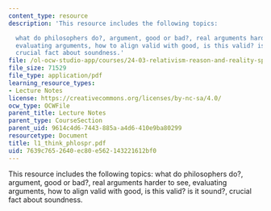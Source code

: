 ```yaml
---
content_type: resource
description: 'This resource includes the following topics:

  what do philosophers do?, argument, good or bad?, real arguments harder to see,
  evaluating arguments, how to align valid with good, is this valid? is it sound?,
  crucial fact about soundness.'
file: /ol-ocw-studio-app/courses/24-03-relativism-reason-and-reality-spring-2005/7639c7652640ec80e562143221612bf0_l1_think_phlospr.pdf
file_size: 71529
file_type: application/pdf
learning_resource_types:
- Lecture Notes
license: https://creativecommons.org/licenses/by-nc-sa/4.0/
ocw_type: OCWFile
parent_title: Lecture Notes
parent_type: CourseSection
parent_uid: 9614c4d6-7443-885a-a4d6-410e9ba80299
resourcetype: Document
title: l1_think_phlospr.pdf
uid: 7639c765-2640-ec80-e562-143221612bf0
---
```

This resource includes the following topics:
what do philosophers do?, argument, good or bad?, real arguments harder to see, evaluating arguments, how to align valid with good, is this valid? is it sound?, crucial fact about soundness.